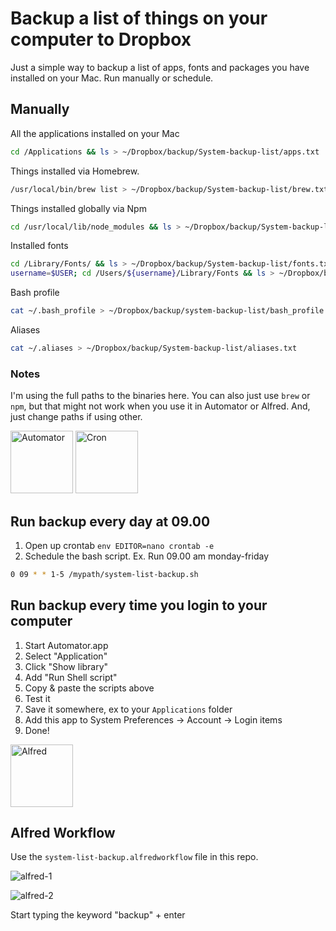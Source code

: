 # Backup a list of things on your computer to Dropbox

Just a simple way to backup a list of apps, fonts and packages you have installed on your Mac. Run manually or schedule.

## Manually

All the applications installed on your Mac

```bash    
cd /Applications && ls > ~/Dropbox/backup/System-backup-list/apps.txt
```
Things installed via Homebrew.

```bash
/usr/local/bin/brew list > ~/Dropbox/backup/System-backup-list/brew.txt
```

Things installed globally via Npm

```bash    
cd /usr/local/lib/node_modules && ls > ~/Dropbox/backup/System-backup-list/npm.txt
```

Installed fonts

```bash
cd /Library/Fonts/ && ls > ~/Dropbox/backup/System-backup-list/fonts.txt
username=$USER; cd /Users/${username}/Library/Fonts && ls > ~/Dropbox/backup/System-backup-list/fonts-user.txt
```

Bash profile

```bash
cat ~/.bash_profile > ~/Dropbox/backup/system-backup-list/bash_profile.txt
```

Aliases
```bash
cat ~/.aliases > ~/Dropbox/backup/System-backup-list/aliases.txt
```

### Notes

I'm using the full paths to the binaries here. You can also just use ``brew`` or ``npm``, but that might not work when you use it in Automator or Alfred. And, just change paths if using other.

<img src="https://cloud.githubusercontent.com/assets/307676/14935295/45bf18a2-0ecc-11e6-9105-3a0857d14735.png" alt="Automator" height="100">

<img src="https://cloud.githubusercontent.com/assets/307676/14966900/ee944d8c-10b4-11e6-822b-1c8e0329eb39.jpg" alt="Cron" height="100">

## Run backup every day at 09.00

1. Open up crontab ``env EDITOR=nano crontab -e``
2. Schedule the bash script. Ex. Run 09.00 am monday-friday

```bash
0 09 * * 1-5 /mypath/system-list-backup.sh
```

## Run backup every time you login to your computer

1. Start Automator.app
2. Select "Application"
3. Click "Show library"
4. Add "Run Shell script"
5. Copy & paste the scripts above
6. Test it
7. Save it somewhere, ex to your ``Applications`` folder
8. Add this app to System Preferences -> Account -> Login items
9. Done!

<img src="http://cdn.makeuseof.com/wp-content/uploads/2013/04/Alfred_icon.jpg?6b9ecc" alt="Alfred" height="100">

## Alfred Workflow

Use the ``system-list-backup.alfredworkflow`` file in this repo.

![alfred-1](https://cloud.githubusercontent.com/assets/307676/14941464/1137a8c0-0f9d-11e6-85f2-26759ad1b53e.jpg)

![alfred-2](https://cloud.githubusercontent.com/assets/307676/14941465/114fe782-0f9d-11e6-935d-caf54cfb16a3.jpg)

Start typing the keyword "backup" + enter